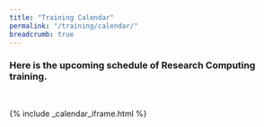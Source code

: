 ```yaml
---
title: "Training Calendar"
permalink: "/training/calendar/"
breadcrumb: true
---
```


### Here is the upcoming schedule of Research Computing training.

<br/>

{% include _calendar_iframe.html %}
